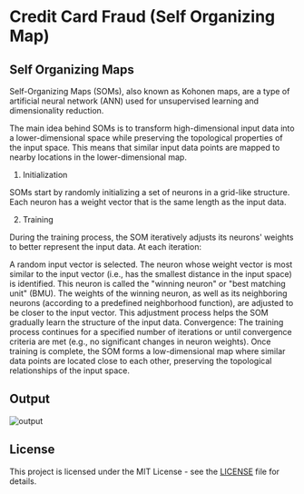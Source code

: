 # Credit Card Fraud (Self Organizing Map)

## Self Organizing Maps

Self-Organizing Maps (SOMs), also known as Kohonen maps, are a type of artificial neural network (ANN) used for unsupervised learning and dimensionality reduction.

The main idea behind SOMs is to transform high-dimensional input data into a lower-dimensional space while preserving the topological properties of the input space. This means that similar input data points are mapped to nearby locations in the lower-dimensional map.

1. Initialization

SOMs start by randomly initializing a set of neurons in a grid-like structure. Each neuron has a weight vector that is the same length as the input data.

2. Training

During the training process, the SOM iteratively adjusts its neurons' weights to better represent the input data. At each iteration:

A random input vector is selected.
The neuron whose weight vector is most similar to the input vector (i.e., has the smallest distance in the input space) is identified. This neuron is called the "winning neuron" or "best matching unit" (BMU).
The weights of the winning neuron, as well as its neighboring neurons (according to a predefined neighborhood function), are adjusted to be closer to the input vector. This adjustment process helps the SOM gradually learn the structure of the input data.
Convergence: The training process continues for a specified number of iterations or until convergence criteria are met (e.g., no significant changes in neuron weights). Once training is complete, the SOM forms a low-dimensional map where similar data points are located close to each other, preserving the topological relationships of the input space.

## Output

![output](https://github.com/Neill-Erasmus/credit-card-fraud/assets/141222943/7f1504c1-ee63-4b72-a86b-e841ea236667)

## License

This project is licensed under the MIT License - see the [LICENSE](LICENSE) file for details.
